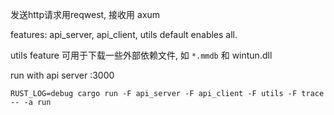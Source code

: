 
发送http请求用reqwest, 接收用 axum

features: api_server, api_client, utils
default enables all.

utils feature 可用于下载一些外部依赖文件, 如 `*.mmdb` 和 wintun.dll


run with api server :3000

```
RUST_LOG=debug cargo run -F api_server -F api_client -F utils -F trace -- -a run
```
